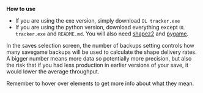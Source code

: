 **How to use**
- If you are using the exe version, simply download `OL tracker.exe`
- If you are using the python version, download everything except `OL tracker.exe` and `README.md`. You will also need [shapez2](https://pypi.org/project/shapez2/) and [pygame](https://pypi.org/project/pygame/).

In the saves selection screen, the number of backups setting controls how many savegame backups will be used to calculate the shape delivery rates. A bigger number means more data so potentially more precision, but also the risk that if you had less production in earlier versions of your save, it would lower the average throughput.

Remember to hover over elements to get more info about what they mean.